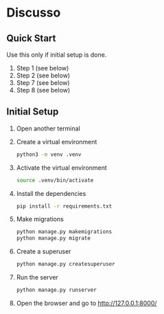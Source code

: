 # Discusso

## Quick Start

Use this only if initial setup is done.

1. Step 1 (see below)
2. Step 2 (see below)
3. Step 7 (see below)
4. Step 8 (see below)

## Initial Setup

1. Open another terminal
2. Create a virtual environment

   ```bash
   python3 -m venv .venv
   ```

3. Activate the virtual environment

   ```bash
   source .venv/bin/activate
   ```

4. Install the dependencies

   ```bash
   pip install -r requirements.txt
   ```

5. Make migrations

   ```bash
   python manage.py makemigrations
   python manage.py migrate
   ```

6. Create a superuser

   ```bash
   python manage.py createsuperuser
   ```

7. Run the server

   ```bash
   python manage.py runserver
   ```

8. Open the browser and go to http://127.0.0.1:8000/
